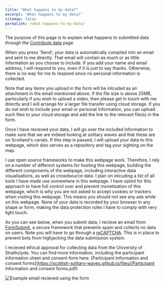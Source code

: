 ```yaml
---
title: "What happens to my data?"
excerpt: "What happens to my data?"
sitemap: false
permalink: /what-happens-to-my-data/
---
```

<script async src="https://widget.websitevoice.com/xhBdUJNpEQ5ssC9QTAtj0w"></script>
<script>
  window.wvData=window.wvData||{};function wvtag(a,b){wvData[a]=b;}
  wvtag('id', 'xhBdUJNpEQ5ssC9QTAtj0w');
  wvtag('gender', 'female');
</script>
The purpose of this page is to explain what happens to submitted data through the [Contribute data](/submit-data) page. 

When you press 'Send', your data is automatically compiled into an email and sent to me directly. That email will contain as much or as little information as you choose to include. If you add your name and email address, I will respond to you, even if it is just to say thanks. Otherwise, there is no way for me to respond since no personal information is collected. 

Note that any items you upload in the form will be inlcuded as an attachment in the email mentioned above. If the file size is above 25MB, particularly if you wish to upload a video, then please get in touch with me directly and I will arrange for a larger file transfer using cloud storage. If you do not wish to include your email or personal information, you can upload such files to your cloud storage and add the link to the relevant file(s) in the form.

Once I have recieved your data, I will go over the included information to make sure that we are indeed looking at solitary waves and that these are on Scotland's canals. If this step is passed, I will upload your data to this webpage, which also serves as a repository and tag your sighting on the map.

I use open source frameworks to make this webpage work. Therefore, I rely on a number of different systems for hosting this webpage, building the different components of the webpage, including interactive data visualisations, as well as crowdsource data. I plan on inlcuding a list of all tools I have made use somewhere in this webpage. I have opted for this approach to have full control over and prevent monetisation of this webpage, which is why you are not asked to accept cookies or trackers when visiting this webpage. This means you should not see any ads while on this webpage. None of your data is recorded by your browser in any shape or form, making the data protection rules I have to comply with very light touch.

As you can see below, when you submit data, I recieve an email from [FormSubmit](https://formsubmit.co/), a secure framework that prevents spam and collects no data on users. Note you will have to go through a [reCAPTCHA](https://www.google.com/recaptcha/about/). This is in place to prevent bots from highjacking the data submission system.

I recieved ethical approval for collecting data from the University of Strathclyde. You can find more information, including the participant information sheet and consent form here: [Participant Information and consent forms](https://scottish-solitary-waves.github.io/files//Participant Information and consent forms.pdf)

![Example email recieved using the form](https://user-images.githubusercontent.com/108955232/178751630-49820233-37e7-40f9-b82b-594d32c46889.png)

